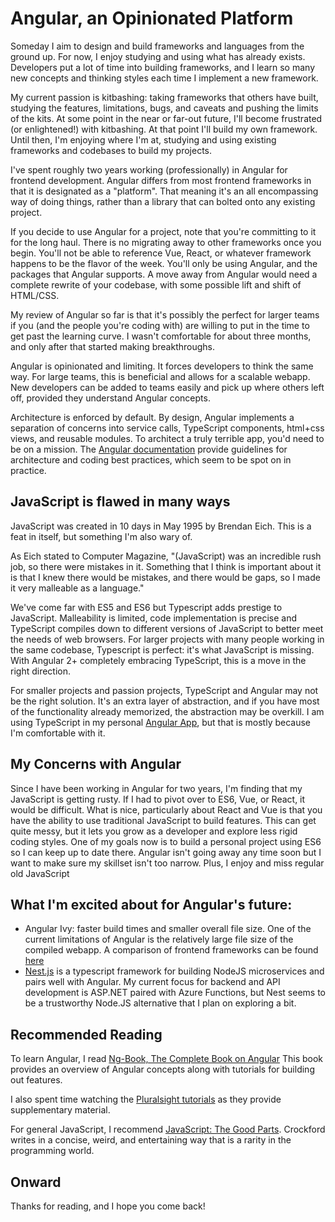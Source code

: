 # Angular, an Opinionated Platform
Someday I aim to design and build frameworks and languages from the ground up. For now, I enjoy studying and using what has already exists. Developers put a lot of time into building frameworks, and I learn so many new concepts and thinking styles each time I implement a new framework.

My current passion is kitbashing: taking frameworks that others have built, studying the features, limitations, bugs, and caveats and pushing the limits of the kits. At some point in the near or far-out future, I'll become frustrated (or enlightened!) with kitbashing. At that point I'll build my own framework. Until then, I'm enjoying where I'm at, studying and using existing frameworks and codebases to build my projects.

I've spent roughly two years working (professionally) in Angular for frontend development. Angular differs from most frontend frameworks in that it is designated as a "platform". That meaning it's an all encompassing way of doing things, rather than a library that can bolted onto any existing project.

If you decide to use Angular for a project, note that you're committing to it for the long haul. There is no migrating away to other frameworks once you begin. You'll not be able to reference Vue, React, or whatever framework happens to be the flavor of the week. You'll only be using Angular, and the packages that Angular supports. A move away from Angular would need a complete rewrite of your codebase, with some possible lift and shift of HTML/CSS.

My review of Angular so far is that it's possibly the perfect for larger teams if you (and the people you're coding with) are willing to put in the time to get past the learning curve. I wasn't comfortable for about three months, and only after that started making breakthroughs.

Angular is opinionated and limiting. It forces developers to think the same way. For large teams, this is beneficial and allows for a scalable webapp. New developers can be added to teams easily and pick up where others left off, provided they understand Angular concepts.

Architecture is enforced by default. By design, Angular implements a separation of concerns into service calls, TypeScript components, html+css views, and reusable modules. To architect a truly terrible app, you'd need to be on a mission. The [Angular documentation](https://angular.io/docs) provide guidelines for architecture and coding best practices, which seem to be spot on in practice.

## JavaScript is flawed in many ways
JavaScript was created in 10 days in May 1995 by Brendan Eich. This is a feat in itself, but something I'm also wary of.

As Eich stated to Computer Magazine, "(JavaScript) was an incredible rush job, so there were mistakes in it. Something that I think is important about it is that I knew there would be mistakes, and there would be gaps, so I made it very malleable as a language."

We've come far with ES5 and ES6 but Typescript adds prestige to JavaScript. Malleability is limited, code implementation is precise and TypeScript compiles down to different versions of JavaScript to better meet the needs of web browsers. For larger projects with many people working in the same codebase, Typescript is perfect: it's what JavaScript is missing. With Angular 2+ completely embracing TypeScript, this is a move in the right direction.

For smaller projects and passion projects, TypeScript and Angular may not be the right solution. It's an extra layer of abstraction, and if you have most of the functionality already memorized, the abstraction may be overkill. I am using TypeScript in my personal [Angular App](uonai.space), but that is mostly because I'm comfortable with it.

## My Concerns with Angular
Since I have been working in Angular for two years, I'm finding that my JavaScript is getting rusty. If I had to pivot over to ES6, Vue, or React, it would be difficult. What is nice, particularly about React and Vue is that you have the ability to use traditional JavaScript to build features. This can get quite messy, but it lets you grow as a developer and explore less rigid coding styles. One of my goals now is to build a personal project using ES6 so I can keep up to date there. Angular isn't going away any time soon but I want to make sure my skillset isn't too narrow. Plus, I enjoy and miss regular old JavaScript

## What I'm excited about for Angular's future:
* Angular Ivy: faster build times and smaller overall file size. One of the current limitations of Angular is the relatively large file size of the compiled webapp. A comparison of frontend frameworks can be found [here](https://www.freecodecamp.org/news/a-real-world-comparison-of-front-end-frameworks-with-benchmarks-2018-update-e5760fb4a962/)
* [Nest.js](https://nestjs.com) is a typescript framework for building NodeJS microservices and pairs well with Angular. My current focus for backend and API development is ASP.NET paired with Azure Functions, but Nest seems to be a trustworthy Node.JS alternative that I plan on exploring a bit.

## Recommended Reading
To learn Angular, I read [Ng-Book, The Complete Book on Angular](https://www.ng-book.com/2/)
This book provides an overview of Angular concepts along with tutorials for building out features.

I also spent time watching the [Pluralsight tutorials](https://www.pluralsight.com/courses/angular-fundamentals) as they provide supplementary material.

For general JavaScript, I recommend [JavaScript: The Good Parts](https://www.amazon.com/dp/0596517742/ref=cm_sw_r_cp_apa_i_xEO9CbND6C5MT). Crockford writes in a concise, weird, and entertaining way that is a rarity in the programming world.

## Onward
Thanks for reading, and I hope you come back!
